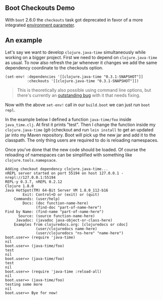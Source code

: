 ## Boot Checkouts Demo

With `boot` 2.6.0 the `checkouts` task got deprecated in favor of a more integrated [environment parameter](https://github.com/boot-clj/boot/wiki/Boot-Environment).

## An example

Let's say we want to develop `clojure.java-time` simultaneously while working on a bigger project.
First we need to depend on `clojure.java-time` as usual. To now also refresh the jar whenever it changes
we add the same dependency coordinate to the checkouts option.

```
(set-env! :dependencies '[[clojure.java-time "0.3.1-SNAPSHOT"]]
          :checkouts '[[clojure.java-time "0.3.1-SNAPSHOT"]])
```

> This is theoretically also possible using command line options, but there's currently an [outstanding bug](https://github.com/boot-clj/boot/issues/636) with it that needs fixing.

Now with the above `set-env!` call in our `build.boot` we can just run `boot repl`.

In the example below I defined a function `java-time/foo` inside
`java_time.clj`. At first it prints "test". Then I change the function
inside my `clojure.java-time` (git-)checkout and run `lein install` to
get an updated jar into my Maven repository. Boot will pick up the new
jar and add it to the classpath. The only thing users are required to
do is reloading namespaces.

Once you've done that the new code should be loaded. Of course the
reloading of namespaces can be simplified with something like
`clojure.tools.namepsace`.

```
Adding checkout dependency clojure.java-time...
nREPL server started on port 55194 on host 127.0.0.1 - nrepl://127.0.0.1:55194
REPL-y 0.3.7, nREPL 0.2.12
Clojure 1.8.0
Java HotSpot(TM) 64-Bit Server VM 1.8.0_112-b16
        Exit: Control+D or (exit) or (quit)
    Commands: (user/help)
        Docs: (doc function-name-here)
              (find-doc "part-of-name-here")
Find by Name: (find-name "part-of-name-here")
      Source: (source function-name-here)
     Javadoc: (javadoc java-object-or-class-here)
    Examples from clojuredocs.org: [clojuredocs or cdoc]
              (user/clojuredocs name-here)
              (user/clojuredocs "ns-here" "name-here")
boot.user=> (require 'java-time)
nil
boot.user=> (java-time/foo)
test
nil
boot.user=> (java-time/foo)
test
nil
boot.user=> (require 'java-time :reload-all)
nil
boot.user=> (java-time/foo)
testing some more
nil
boot.user=> Bye for now!
```
